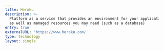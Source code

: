 ```yaml
---
title: Heroku
description: >-
  Platform as a service that provides an environment for your application to run
  as well as managed resources you may need (such as a database)
entry: true
externalURL: 'https://www.heroku.com/'
type: technology
layout: single
---
```


